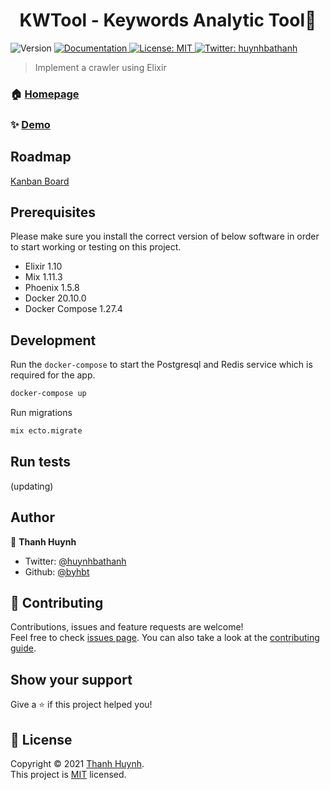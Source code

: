 <h1 align="center"> KWTool  - Keywords Analytic Tool🦀 </h1>
<p>
  <img alt="Version" src="https://github.com/byhbt/kwtool/actions/workflows/test.yml/badge.svg" />
  
  <a href="https://github.com/byhbt/kwtool/wiki" target="_blank">
    <img alt="Documentation" src="https://img.shields.io/badge/documentation-yes-brightgreen.svg" />
  </a>
  <a href="https://opensource.org/licenses/MIT" target="_blank">
    <img alt="License: MIT" src="https://img.shields.io/badge/License-MIT-yellow.svg" />
  </a>
  <a href="https://twitter.com/huynhbathanh" target="_blank">
    <img alt="Twitter: huynhbathanh" src="https://img.shields.io/twitter/follow/huynhbathanh.svg?style=social" />
  </a>
</p>


> Implement a crawler using Elixir
### 🏠 [Homepage](https://kw-tool.herokuapp.com)

### ✨ [Demo](https://kw-tool.herokuapp.com)

## Roadmap

[Kanban Board](https://github.com/byhbt/kwtool/projects/1)

## Prerequisites

Please make sure you install the correct version of below software in order to start working or testing on this project.

- Elixir 1.10
- Mix 1.11.3
- Phoenix 1.5.8
- Docker 20.10.0
- Docker Compose 1.27.4

## Development

Run the `docker-compose` to start the Postgresql and Redis service which is required for the app.

```sh
docker-compose up
```

Run migrations
```sh
mix ecto.migrate
```

## Run tests

(updating)

## Author

👤 **Thanh Huynh**

* Twitter: [@huynhbathanh](https://twitter.com/huynhbathanh)
* Github: [@byhbt](https://github.com/byhbt)

## 🤝 Contributing

Contributions, issues and feature requests are welcome!<br />Feel free to check [issues page](https://github.com/byhbt/kwtool/issues). You can also take a look at the [contributing guide](https://github.com/byhbt/kwtool/wiki/Contribute).

## Show your support

Give a ⭐️ if this project helped you!

## 📝 License

Copyright © 2021 [Thanh Huynh](https://github.com/byhbt).<br />
This project is [MIT](https://opensource.org/licenses/MIT) licensed.
